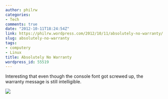 ```yaml
---
author: philrw
categories:
- Tech
comments: true
date: "2012-10-11T18:24:54Z"
link: https://philrw.wordpress.com/2012/10/11/absolutely-no-warranty/
slug: absolutely-no-warranty
tags:
- computery
- Linux
title: Absolutely No Warranty
wordpress_id: 55519
---
```


Interesting that even though the console font got screwed up, the warranty message is still intelligible.

[![](/images/IMG_14222-300x224.jpg)](/images/img_14222.jpg)
